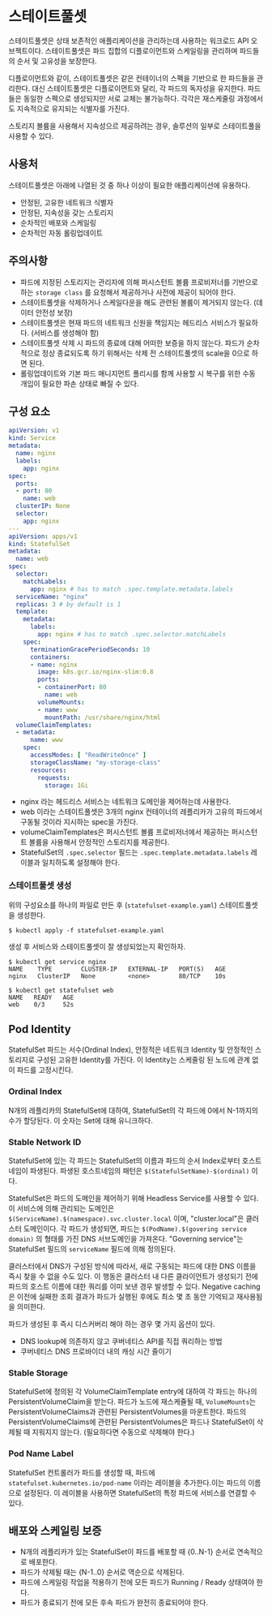 # 스테이트풀셋

스테이트풀셋은 상태 보존적인 애플리케이션을 관리하는데 사용하는 워크로드 API 오브젝트이다. 스테이트풀셋은 파드 집합의 디플로이먼트와 스케일링을 관리하며 파드들의 순서 및 고유성을 보장한다.

디플로이먼트와 같이, 스테이트풀셋은 같은 컨테이너의 스펙을 기반으로 한 파드들을 관리한다. 대신 스테이트풀셋은 디플로이먼트와 달리, 각 파드의 독자성을 유지한다. 파드들은 동일한 스펙으로 생성되지만 서로 교체는 불가능하다. 각각은 재스케줄링 과정에서도 지속적으로 유지되는 식별자를 가진다.

스토리지 볼륨을 사용해서 지속성으르 제공하려는 경우, 솔루션의 일부로 스테이트풀을 사용할 수 있다. 



## 사용처

스테이트풀셋은 아래에 나열된 것 중 하나 이상이 필요한 애플리케이션에 유용하다.

* 안정된, 고유한 네트워크 식별자
* 안정된, 지속성을 갖는 스토리지
* 순차적인 배포와 스케일링
* 순차적인 자동 롤링업데이트



## 주의사항

* 파드에 지정된 스토리지는 관리자에 의해 퍼시스턴트 볼륨 프로비저너를 기반으로 하는 `storage class` 를 요청해서 제공하거나 사전에 제공이 되어야 한다.
* 스테이트풀셋을 삭제하거나 스케일다운을 해도 관련된 볼륨이 제거되지 않는다. (데이터 안전성 보장)
* 스테이트풀셋은 현재 파드의 네트워크 신원을 책임지는 헤드리스 서비스가 필요하다. (서비스를 생성해야 함)
* 스테이트풀셋 삭제 시 파드의 종료에 대해 어떠한 보증을 하지 않는다. 파드가 순차적으로 정상 종료되도록 하기 위해서는 삭제 전 스테이트풀셋의 scale을 0으로 하면 된다.
* 롤링업데이트와 기본 파드 매니지먼트 폴리시를 함께 사용할 시 복구를 위한 수동 개입이 필요한 파손 상태로 빠질 수 있다.



## 구성 요소

```yaml
apiVersion: v1
kind: Service
metadata:
  name: nginx
  labels:
    app: nginx
spec:
  ports:
  - port: 80
    name: web
  clusterIP: None
  selector:
    app: nginx
---
apiVersion: apps/v1
kind: StatefulSet
metadata:
  name: web
spec:
  selector:
    matchLabels:
      app: nginx # has to match .spec.template.metadata.labels
  serviceName: "nginx"
  replicas: 3 # by default is 1
  template:
    metadata:
      labels:
        app: nginx # has to match .spec.selector.matchLabels
    spec:
      terminationGracePeriodSeconds: 10
      containers:
      - name: nginx
        image: k8s.gcr.io/nginx-slim:0.8
        ports:
        - containerPort: 80
          name: web
        volumeMounts:
        - name: www
          mountPath: /usr/share/nginx/html
  volumeClaimTemplates:
  - metadata:
      name: www
    spec:
      accessModes: [ "ReadWriteOnce" ]
      storageClassName: "my-storage-class"
      resources:
        requests:
          storage: 1Gi
```

* nginx 라는 헤드리스 서비스는 네트워크 도메인을 제어하는데 사용한다.
* web 이라는 스테이트풀셋은 3개의 nginx 컨테이너의 레플리카가 고유의 파드에서 구동될 것이라 지시하는 spec을 가진다.
* volumeClaimTemplates은 퍼시스턴트 볼륨 프로비저너에서 제공하는 퍼시스턴트 볼륨을 사용해서 안정적인 스토리지를 제공한다.
* StatefulSet의 `.spec.selector` 필드는 `.spec.template.metadata.labels` 레이블과 일치하도록 설정해야 한다.



### 스테이트풀셋 생성

위의 구성요소를 하나의 파일로 만든 후 (`statefulset-example.yaml`) 스테이트풀셋을 생성한다.

```shell
$ kubectl apply -f statefulset-example.yaml
```



생성 후 서비스와 스테이트풀셋이 잘 생성되었는지 확인하자.

```shell
$ kubectl get service nginx
NAME    TYPE        CLUSTER-IP   EXTERNAL-IP   PORT(S)   AGE
nginx   ClusterIP   None         <none>        80/TCP    10s
```

```shell
$ kubectl get statefulset web
NAME   READY   AGE
web    0/3     52s
```



## Pod Identity

StatefulSet 파드는 서수(Ordinal Index), 안정적은 네트워크 Identity 및 안정적인 스토리지로 구성된 고유한 Identity를 가진다. 이 Identity는 스케줄링 된 노드에 관계 없이 파드를 고정시킨다.



### Ordinal Index

N개의 레플리카의 StatefulSet에 대하여, StatefulSet의 각 파드에 0에서 N-1까지의 수가 할당된다. 이 숫자는 Set에 대해 유니크하다.



### Stable Network ID

StatefulSet에 있는 각 파드는 StatefulSet의 이름과 파드의 순서 Index로부터 호스트네임이 파생된다. 파생된 호스트네임의 패턴은 `$(StatefulSetName)-$(ordinal)` 이다. 

StatefulSet은 파드의 도메인을 제어하기 위해 Headless Service를 사용할 수 있다. 이 서비스에 의해 관리되는 도메인은 `$(ServiceName).$(namespace).svc.cluster.local` 이며, "cluster.local"은 클러스터 도메인이다. 각 파드가 생성되면, 파드는 `$(PodName).$(govering service domain)` 의 형태를 가진 DNS 서브도메인을 가져온다. "Governing service"는 StatefulSet 필드의 `serviceName` 필드에 의해 정의된다.

클러스터에서 DNS가 구성된 방식에 따라서, 새로 구동되는 파드에 대한 DNS 이름을 즉시 찾을 수 없을 수도 있다. 이 행동은 클러스터 내 다른 클라이언트가 생성되기 전에 파드의 호스트 이름에 대한 쿼리를 이미 보낸 경우 발생할 수 있다. Negative caching은 이전에 실패한 조회 결과가 파드가 실행된 후에도 최소 몇 초 동안 기억되고 재사용됨을 의미한다.

파드가 생성된 후 즉시 디스커버리 해야 하는 경우 몇 가지 옵션이 있다.

* DNS lookup에 의존하지 않고 쿠버네티스 API를 직접 쿼리하는 방법
* 쿠버네티스 DNS 프로바이더 내의 캐싱 시간 줄이기



### Stable Storage

StatefulSet에 정의된 각 VolumeClaimTemplate entry에 대하여 각 파드는 하나의 PersistentVolumeClaim을 받는다. 파드가 노드에 재스케쥴될 때, `VolumeMounts`는 PersistentVolumeClaims과 관련된 PersistentVolumes을 마운트한다. 파드의 PersistentVolumeClaims에 관련된 PersistentVolumes은 파드나 StatefulSet이 삭제될 때 지워지지 않는다. (필요하다면 수동으로 삭제해야 한다.)



### Pod Name Label

StatefulSet 컨트롤러가 파드를 생성할 때, 파드에 `statefulset.kubernetes.io/pod-name` 이라는 레이블을 추가한다.이는 파드의 이름으로 설정된다. 이 레이블을 사용하면 StatefulSet의 특정 파드에 서비스를 연결할 수 있다.



## 배포와 스케일링 보증

* N개의 레플리카가 있는 StatefulSet이 파드를 배포할 때 {0..N-1} 순서로 연속적으로 배포한다.
* 파드가 삭제될 때는 {N-1..0} 순서로 역순으로 삭제된다.
* 파드에 스케일링 작업을 적용하기 전에 모든 파드가 Running / Ready 상태여야 한다.
* 파드가 종료되기 전에 모든 후속 파드가 완전히 종료되어야 한다.





























